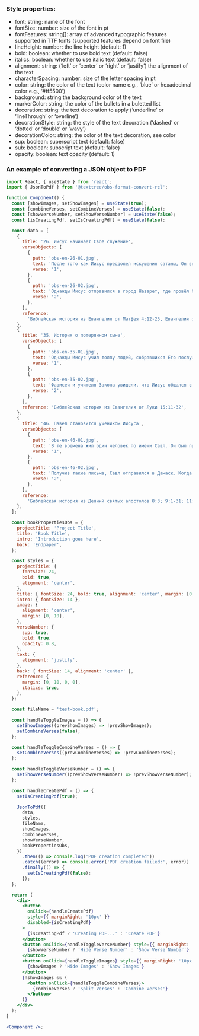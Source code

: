 ### Style properties:

<ul>
    <li>font: string: name of the font</li>
    <li>fontSize: number: size of the font in pt</li>
    <li>fontFeatures: string[]: array of advanced typographic features supported in TTF fonts (supported features depend on font file)</li>
    <li>lineHeight: number: the line height (default: 1)</li>
    <li>bold: boolean: whether to use bold text (default: false)</li>
    <li>italics: boolean: whether to use italic text (default: false)</li>
    <li>alignment: string: (‘left’ or ‘center’ or ‘right’ or ‘justify’) the alignment of the text</li>
    <li>characterSpacing: number: size of the letter spacing in pt</li>
    <li>color: string: the color of the text (color name e.g., ‘blue’ or hexadecimal color e.g., ‘#ff5500’)</li>
    <li>background: string the background color of the text</li>
    <li>markerColor: string: the color of the bullets in a buletted list</li>
    <li>decoration: string: the text decoration to apply (‘underline’ or ‘lineThrough’ or ‘overline’)</li>
    <li>decorationStyle: string: the style of the text decoration (‘dashed’ or ‘dotted’ or ‘double’ or ‘wavy’)</li>
    <li>decorationColor: string: the color of the text decoration, see color</li>
    <li>sup: boolean: superscript text (default: false)</li>
    <li>sub: boolean: subscript text (default: false)</li>
    <li>opacity: boolean: text opacity (default: 1)</li>
  </ul>

### An example of converting a JSON object to PDF

```jsx
import React, { useState } from 'react';
import { JsonToPdf } from '@texttree/obs-format-convert-rcl';

function Component() {
  const [showImages, setShowImages] = useState(true);
  const [combineVerses, setCombineVerses] = useState(false);
  const [showVerseNumber, setShowVerseNumber] = useState(false);
  const [isCreatingPdf, setIsCreatingPdf] = useState(false);

  const data = [
    {
      title: '26. Иисус начинает Своё служение',
      verseObjects: [
        {
          path: 'obs-en-26-01.jpg',
          text: 'После того как Иисус преодолел искушения сатаны, Он вернулся в регион Галилея, туда, где жил. Святой Дух давал Ему большую силу. Иисус ходил по Галилее из города в город, посещая разные места и наставляя людей. Все очень по-доброму отзывались о Нём.',
          verse: '1',
        },
        {
          path: 'obs-en-26-02.jpg',
          text: 'Однажды Иисус отправился в город Назарет, где провёл Своё детство. В субботу Иисус пошёл в синагогу, место молитвы. Там Ему дали свиток со словами пророка Исайи, чтобы Он прочитал вслух отрывок из этой книги. Иисус развернул свиток и начал читать.',
          verse: '2',
        },
      ],
      reference:
        'Библейская история из Евангелия от Матфея 4:12-25, Евангелия от Марка 1:14-15, 35-39; 3:13-21 и Евангелия от Луки 4:14-30, 38-44',
    },
    {
      title: '35. История о потерянном сыне',
      verseObjects: [
        {
          path: 'obs-en-35-01.jpg',
          text: 'Однажды Иисус учил толпу людей, собравшихся Его послушать. Среди них были сборщики налогов и другие люди, которые не исполняли закон Моисея, и поэтому их считали грешниками.',
          verse: '1',
        },
        {
          path: 'obs-en-35-02.jpg',
          text: 'Фарисеи и учителя Закона увидели, что Иисус общался с теми людьми как с друзьями. Поэтому они стали возмущаться и говорить друг другу: «Он поступает неправильно, разговаривает с грешниками и даже ест вместе с ними». Иисус услышал их и рассказал им такую историю:',
          verse: '2',
        },
      ],
      reference: 'Библейская история из Евангелия от Луки 15:11-32',
    },
    {
      title: '46. Павел становится учеником Иисуса',
      verseObjects: [
        {
          path: 'obs-en-46-01.jpg',
          text: 'В те времена жил один человек по имени Савл. Он был против учения об Иисусе. Савл присутствовал на том месте, где бросали камни в Стефана, и охранял одежду людей, убивавших его. Затем Савл стал преследовать верующих. Он ходил из дома в дом в Иерусалиме, хватал мужчин и женщин и бросал их в тюрьмы. Однажды Савл пришёл к первосвященнику и попросил у него письма к синагогам в Дамаске, чтобы там у него было право арестовывать и отправлять в Иерусалим последователей Иисуса.',
          verse: '1',
        },
        {
          path: 'obs-en-46-02.jpg',
          text: 'Получив такие письма, Савл отправился в Дамаск. Когда он был недалеко от города, яркий свет с неба осветил всё вокруг, и Савл упал на землю. Он услышал, как Кто-то сказал: «Савл! Савл! Почему ты преследуешь Меня?» Савл спросил: «Кто ты, Господин?» Голос ответил: «Я — Иисус, Которого Ты преследуешь!»',
          verse: '2',
        },
      ],
      reference:
        'Библейская история из Деяний святых апостолов 8:3; 9:1-31; 11:19-26; 13:1-3',
    },
  ];

  const bookPropertiesObs = {
    projectTitle: 'Project Title',
    title: 'Book Title',
    intro: 'Introduction goes here',
    back: 'Endpaper',
  };

  const styles = {
    projectTitle: {
      fontSize: 24,
      bold: true,
      alignment: 'center',
    },
    title: { fontSize: 24, bold: true, alignment: 'center', margin: [0, 250, 0, 0] },
    intro: { fontSize: 14 },
    image: {
      alignment: 'center',
      margin: [0, 10],
    },
    verseNumber: {
      sup: true,
      bold: true,
      opacity: 0.8,
    },
    text: {
      alignment: 'justify',
    },
    back: { fontSize: 14, alignment: 'center' },
    reference: {
      margin: [0, 10, 0, 0],
      italics: true,
    },
  };

  const fileName = 'test-book.pdf';

  const handleToggleImages = () => {
    setShowImages((prevShowImages) => !prevShowImages);
    setCombineVerses(false);
  };

  const handleToggleCombineVerses = () => {
    setCombineVerses((prevCombineVerses) => !prevCombineVerses);
  };

  const handleToggleVerseNumber = () => {
    setShowVerseNumber((prevShowVerseNumber) => !prevShowVerseNumber);
  };

  const handleCreatePdf = () => {
    setIsCreatingPdf(true);

    JsonToPdf({
      data,
      styles,
      fileName,
      showImages,
      combineVerses,
      showVerseNumber,
      bookPropertiesObs,
    })
      .then(() => console.log('PDF creation completed'))
      .catch((error) => console.error('PDF creation failed:', error))
      .finally(() => {
        setIsCreatingPdf(false);
      });
  };

  return (
    <div>
      <button
        onClick={handleCreatePdf}
        style={{ marginRight: '10px' }}
        disabled={isCreatingPdf}
      >
        {isCreatingPdf ? 'Creating PDF...' : 'Create PDF'}
      </button>
      <button onClick={handleToggleVerseNumber} style={{ marginRight: '10px' }}>
        {showVerseNumber ? 'Hide Verse Number' : 'Show Verse Number'}
      </button>
      <button onClick={handleToggleImages} style={{ marginRight: '10px' }}>
        {showImages ? 'Hide Images' : 'Show Images'}
      </button>
      {!showImages && (
        <button onClick={handleToggleCombineVerses}>
          {combineVerses ? 'Split Verses' : 'Combine Verses'}
        </button>
      )}
    </div>
  );
}

<Component />;
```
